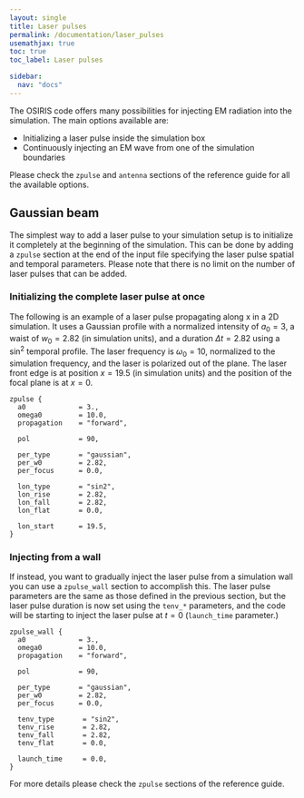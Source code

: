 ```yaml
---
layout: single
title: Laser pulses
permalink: /documentation/laser_pulses
usemathjax: true
toc: true
toc_label: Laser pulses

sidebar:
  nav: "docs"
---
```


The OSIRIS code offers many possibilities for injecting EM radiation into the simulation. The main options available are:

* Initializing a laser pulse inside the simulation box
* Continuously injecting an EM wave from one of the simulation boundaries

Please check the `zpulse` and `antenna` sections of the reference guide for all the available options.

## Gaussian beam

The simplest way to add a laser pulse to your simulation setup is to initialize it completely at the beginning of the simulation. This can be done by adding a `zpulse` section at the end of the input file specifying the laser pulse spatial and temporal parameters. Please note that there is no limit on the number of laser pulses that can be added.

### Initializing the complete laser pulse at once

The following is an example of a laser pulse propagating along x in a 2D simulation. It uses a Gaussian profile with a normalized intensity of $a_0 = 3$, a waist of $w_0 = 2.82$ (in simulation units), and a duration $\Delta t = 2.82$ using a $\sin^2$ temporal profile. The laser frequency is $\omega_0 = 10$, normalized to the simulation frequency, and the laser is polarized out of the plane. The laser front edge is at position $x = 19.5$ (in simulation units) and the position of the focal plane is at $x = 0$.

```text
zpulse {
  a0             = 3.,
  omega0         = 10.0, 
  propagation    = "forward",

  pol            = 90,

  per_type       = "gaussian",
  per_w0         = 2.82,
  per_focus      = 0.0,
  
  lon_type       = "sin2", 
  lon_rise       = 2.82,
  lon_fall       = 2.82,
  lon_flat       = 0.0,

  lon_start      = 19.5,
}
```

### Injecting from a wall

If instead, you want to gradually inject the laser pulse from a simulation wall you can use a `zpulse_wall` section to accomplish this. The laser pulse parameters are the same as those defined in the previous section, but the laser pulse duration is now set using the `tenv_*` parameters, and the code will be starting to inject the laser pulse at $t = 0$ (`launch_time` parameter.)

```text
zpulse_wall {
  a0             = 3.,
  omega0         = 10.0,
  propagation    = "forward",

  pol            = 90,

  per_type       = "gaussian",
  per_w0         = 2.82,
  per_focus      = 0.0,

  tenv_type       = "sin2",
  tenv_rise       = 2.82,
  tenv_fall       = 2.82,
  tenv_flat       = 0.0,

  launch_time     = 0.0,
}
```

For more details please check the `zpulse` sections of the reference guide.